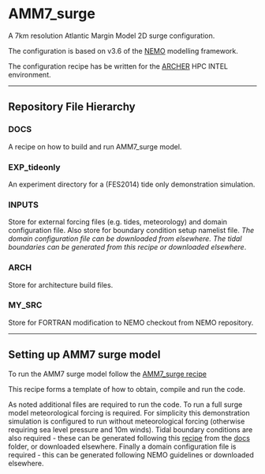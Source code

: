# AMM7_surge

A 7km resolution Atlantic Margin Model 2D surge configuration.

The configuration is based on v3.6 of the [NEMO](https://www.nemo-ocean.eu) modelling framework.

The configuration recipe has be written for the [ARCHER](https://www.archer.ac.uk) HPC INTEL environment.

---

## Repository File Hierarchy

### DOCS

A recipe on how to build and run AMM7_surge model.

### EXP_tideonly

An experiment directory for a (FES2014) tide only demonstration simulation.

### INPUTS

Store for external forcing files (e.g. tides, meteorology) and domain configuration file. Also store for boundary condition setup namelist file. *The domain configuration file can be downloaded from elsewhere. The tidal boundaries can be generated from this recipe or downloaded elsewhere*. 

### ARCH

Store for architecture build files.

### MY_SRC

Store for FORTRAN modification to NEMO checkout from NEMO repository.


---

## Setting up AMM7 surge model

To run the AMM7 surge model follow the [AMM7_surge recipe](docs/AMM7_SURGE_build_and_run.rst)

This recipe forms a template of how to obtain, compile and run the code.

As noted additional files are required to run the code. To run a full surge model meteorological forcing is required. For simplicity this demonstration simulation is configured to run without meteorological forcing (otherwise requiring sea level pressure and 10m winds). Tidal boundary conditions are also required - these can be generated following this [recipe](docs/generate_tidal_boundaries.rst) from the [docs](docs) folder, or downloaded elsewhere. Finally a domain configuration file is required - this can be generated following NEMO guidelines or downloaded elsewhere.

